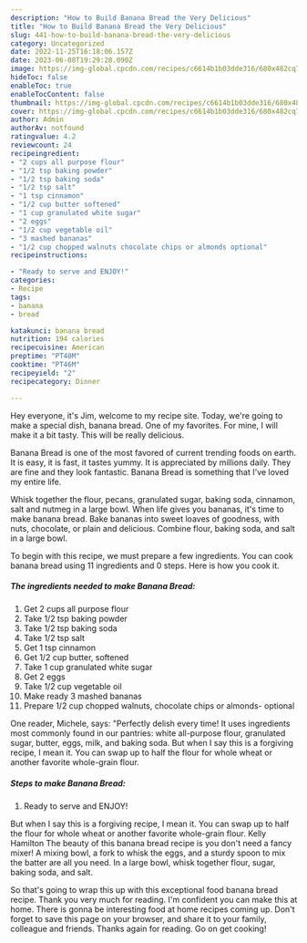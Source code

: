 ```yaml
---
description: "How to Build Banana Bread the Very Delicious"
title: "How to Build Banana Bread the Very Delicious"
slug: 441-how-to-build-banana-bread-the-very-delicious
category: Uncategorized
date: 2022-11-25T16:18:06.157Z
date: 2023-06-08T19:29:28.090Z
image: https://img-global.cpcdn.com/recipes/c6614b1b03dde316/680x482cq70/banana-bread-recipe-main-photo.jpg
hideToc: false
enableToc: true
enableTocContent: false
thumbnail: https://img-global.cpcdn.com/recipes/c6614b1b03dde316/680x482cq70/banana-bread-recipe-main-photo.jpg
cover: https://img-global.cpcdn.com/recipes/c6614b1b03dde316/680x482cq70/banana-bread-recipe-main-photo.jpg
author: Admin
authorAv: notfound
ratingvalue: 4.2
reviewcount: 24
recipeingredient:
- "2 cups all purpose flour"
- "1/2 tsp baking powder"
- "1/2 tsp baking soda"
- "1/2 tsp salt"
- "1 tsp cinnamon"
- "1/2 cup butter softened"
- "1 cup granulated white sugar"
- "2 eggs"
- "1/2 cup vegetable oil"
- "3 mashed bananas"
- "1/2 cup chopped walnuts chocolate chips or almonds optional"
recipeinstructions:

- "Ready to serve and ENJOY!"
categories:
- Recipe
tags:
- banana
- bread

katakunci: banana bread 
nutrition: 194 calories
recipecuisine: American
preptime: "PT40M"
cooktime: "PT46M"
recipeyield: "2"
recipecategory: Dinner

---
```



Hey everyone, it's Jim, welcome to my recipe site. Today, we're going to make a special dish, banana bread. One of my favorites. For mine, I will make it a bit tasty. This will be really delicious.

Banana Bread is one of the most favored of current trending foods on earth. It is easy, it is fast, it tastes yummy. It is appreciated by millions daily. They are fine and they look fantastic. Banana Bread is something that I've loved my entire life.

Whisk together the flour, pecans, granulated sugar, baking soda, cinnamon, salt and nutmeg in a large bowl. When life gives you bananas, it&#39;s time to make banana bread. Bake bananas into sweet loaves of goodness, with nuts, chocolate, or plain and delicious. Combine flour, baking soda, and salt in a large bowl.


To begin with this recipe, we must prepare a few ingredients. You can cook banana bread using 11 ingredients and 0 steps. Here is how you cook it.

<!--inarticleads1-->

##### The ingredients needed to make Banana Bread:

1. Get 2 cups all purpose flour
1. Take 1/2 tsp baking powder
1. Take 1/2 tsp baking soda
1. Take 1/2 tsp salt
1. Get 1 tsp cinnamon
1. Get 1/2 cup butter, softened
1. Take 1 cup granulated white sugar
1. Get 2 eggs
1. Take 1/2 cup vegetable oil
1. Make ready 3 mashed bananas
1. Prepare 1/2 cup chopped walnuts, chocolate chips or almonds- optional


One reader, Michele, says: &#34;Perfectly delish every time! It uses ingredients most commonly found in our pantries: white all-purpose flour, granulated sugar, butter, eggs, milk, and baking soda. But when I say this is a forgiving recipe, I mean it. You can swap up to half the flour for whole wheat or another favorite whole-grain flour. 

<!--inarticleads2-->

##### Steps to make Banana Bread:


1. Ready to serve and ENJOY!

But when I say this is a forgiving recipe, I mean it. You can swap up to half the flour for whole wheat or another favorite whole-grain flour. Kelly Hamilton The beauty of this banana bread recipe is you don&#39;t need a fancy mixer! A mixing bowl, a fork to whisk the eggs, and a sturdy spoon to mix the batter are all you need. In a large bowl, whisk together flour, sugar, baking soda, and salt. 

So that's going to wrap this up with this exceptional food banana bread recipe. Thank you very much for reading. I'm confident you can make this at home. There is gonna be interesting food at home recipes coming up. Don't forget to save this page on your browser, and share it to your family, colleague and friends. Thanks again for reading. Go on get cooking!
